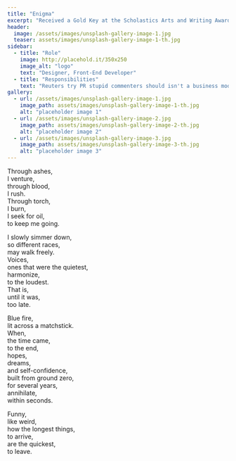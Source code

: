 ```yaml
---
title: "Enigma"
excerpt: "Received a Gold Key at the Scholastics Arts and Writing Awards"
header:
  image: /assets/images/unsplash-gallery-image-1.jpg
  teaser: assets/images/unsplash-gallery-image-1-th.jpg
sidebar:
  - title: "Role"
    image: http://placehold.it/350x250
    image_alt: "logo"
    text: "Designer, Front-End Developer"
  - title: "Responsibilities"
    text: "Reuters try PR stupid commenters should isn't a business model"
gallery:
  - url: /assets/images/unsplash-gallery-image-1.jpg
    image_path: assets/images/unsplash-gallery-image-1-th.jpg
    alt: "placeholder image 1"
  - url: /assets/images/unsplash-gallery-image-2.jpg
    image_path: assets/images/unsplash-gallery-image-2-th.jpg
    alt: "placeholder image 2"
  - url: /assets/images/unsplash-gallery-image-3.jpg
    image_path: assets/images/unsplash-gallery-image-3-th.jpg
    alt: "placeholder image 3"
---
```


Through ashes,<br>
I venture,<br>
through blood,<br>
I rush.<br>
Through torch,<br>
I burn,<br>
I seek for oil,<br>
to keep me going.<br>

I slowly simmer down,<br>
so different races,<br>
may walk freely.<br>
Voices,<br>
ones that were the quietest,<br>
harmonize,<br>
to the loudest. <br>
That is, <br>
until it was,<br>
too late.<br>

Blue fire,<br>
lit across a matchstick.<br>
When,<br>
the time came,<br>
to the end,<br>
hopes,<br>
dreams,<br>
and self-confidence,<br>
built from ground zero,<br>
for several years,<br>
annihilate,<br>
within seconds.<br>

Funny, <br>
like weird,<br>
how the longest things,<br>
to arrive,<br>
are the quickest,<br>
to leave.<br>